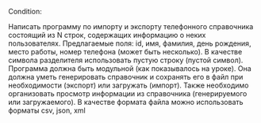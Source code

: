 Condition:

Написать программу по импорту и экспорту телефонного справочника состоящий из N строк,
содержащих информацию о неких пользователях.
Предлагаемые поля: id, имя, фамилия, день рождения, место работы, номер телефона (может быть
несколько). В качестве символа разделителя использовать пустую строку (пустой символ).
Программа должна быть модульной (как показывалось на уроке). Она должна уметь генерировать 
справочник и сохранять его в файл при необходимости (экспорт) или загружать (импорт). 
Также необходимо организовать просмотр информации из справочника (генерируемого или загружаемого).
В качестве формата файла можно использовать форматы csv, json, xml